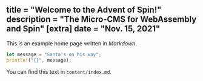 title = "Welcome to the Advent of Spin!"
description = "The Micro-CMS for WebAssembly and Spin"
[extra]
date = "Nov. 15, 2021"
---

This is an example home page written in _Markdown_.

```rust
let message = "Santa's on his way";
println!("{}", message);
```

You can find this text in `content/index.md`.
